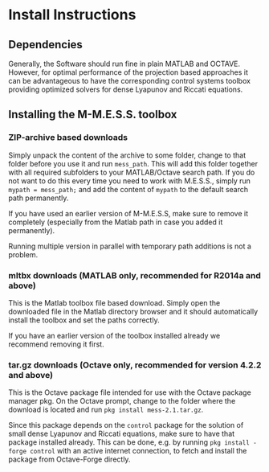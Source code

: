 # Install Instructions

## Dependencies

Generally, the Software should run fine in plain MATLAB and
OCTAVE. However, for optimal performance of the projection based
approaches it can be advantageous to have the corresponding control
systems toolbox providing optimized solvers for dense Lyapunov and
Riccati equations.

## Installing the M-M.E.S.S. toolbox

### ZIP-archive based downloads

Simply unpack the content of the archive to some folder, change to
that folder before you use it and run `mess_path`. This will add this
folder together with all required subfolders to your MATLAB/Octave search
path. If you do not want to do this every time you need to work with
M.E.S.S., simply run `mypath = mess_path;` and add the content of
`mypath` to the default search path permanently.

If you have used an earlier version of M-M.E.S.S, make sure to remove
it completely (especially from the Matlab path in case you added it
permanently).

Running multiple version in parallel with temporary path additions is
not a problem.

### mltbx downloads (MATLAB only, recommended for R2014a and above)

This is the Matlab toolbox file based download. Simply open the
downloaded file in the Matlab directory browser and it should
automatically install the toolbox and set the paths correctly.

If you have an earlier version of the toolbox installed already we
recommend removing it first.

### tar.gz downloads (Octave only, recommended for version 4.2.2 and above)

This is the Octave package file intended for use with the Octave
package manager pkg. On the Octave prompt, change to the folder where
the download is located and run `pkg install mess-2.1.tar.gz`.

Since this package depends on the `control` package for the solution
of small dense Lyapunov and Riccati equations, make sure to have that
package installed already. This can be done, e.g. by running `pkg
install -forge control` with an active internet connection, to
fetch and install the package from Octave-Forge directly.
